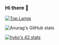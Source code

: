 ### Hi there 👋

 <!--
 **Ko-HyeJi/Ko-HyeJi** is a ✨ _special_ ✨ repository because its `README.md` (this file) appears on your GitHub profile.

 Here are some ideas to get you started:

 - 🔭 I’m currently working on ...
 - 🌱 I’m currently learning ...
 - 👯 I’m looking to collaborate on ...
 - 🤔 I’m looking for help with ...
 - 💬 Ask me about ...
 - 📫 How to reach me: ...
 - 😄 Pronouns: ...
 - ⚡ Fun fact: ...
 -->

[![Top Langs](https://github-readme-stats.vercel.app/api/top-langs/?username=Ko-HyeJi&layout=donut)](https://github.com/anuraghazra/github-readme-stats)

![Anurag's GitHub stats](https://github-readme-stats.vercel.app/api?username=Ko-HyeJi&show_icons=true) 

[![hyko's 42 stats](https://badge42.vercel.app/api/v2/cl5ez2ocg001109l8r274trz9/stats?cursusId=21&coalitionId=88)](https://github.com/JaeSeoKim/badge42)
